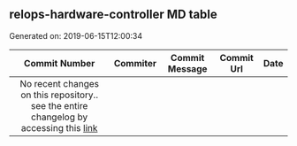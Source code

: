 ## relops-hardware-controller MD table
Generated on: 2019-06-15T12:00:34

| Commit Number | Commiter | Commit Message | Commit Url | Date | 
|:-----:|:-----:|:----------------------------------:|:------:|:----:| 
| No recent changes on this repository.. see the entire changelog by accessing this [link](https://github.com/mozilla-platform-ops/relops-hardware-controller) |